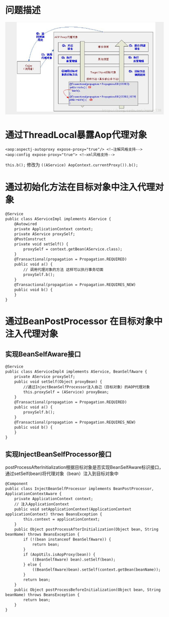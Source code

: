 # 问题描述
![spring aop selfinvoke](../../../../resources/images/spring/springaop-selfinvoke.jpg)  

# 通过ThreadLocal暴露Aop代理对象
```
<aop:aspectj-autoproxy expose-proxy="true"/> <!—注解风格支持--> 
<aop:config expose-proxy="true"> <!—xml风格支持-->
```
`this.b();` 修改为 `((AService) AopContext.currentProxy()).b();`    

# 通过初始化方法在目标对象中注入代理对象

```
@Service  
public class AServiceImpl implements AService {
    @Autowired
    private ApplicationContext context;
    private AService proxySelf;
    @PostConstruct
    private void setSelf() {
        proxySelf = context.getBean(AService.class);
    }
    @Transactional(propagation = Propagation.REQUIRED)
    public void a() {
        // 调用代理对象的方法 这样可以执行事务切面
        proxySelf.b();
    }
    @Transactional(propagation = Propagation.REQUIRES_NEW)
    public void b() {
    }
}
```

# 通过BeanPostProcessor 在目标对象中注入代理对象
## 实现BeanSelfAware接口
```
@Service
public class AServiceImpl4 implements AService, BeanSelfAware {
    private AService proxySelf;
    public void setSelf(Object proxyBean) {
        //通过InjectBeanSelfProcessor注入自己（目标对象）的AOP代理对象
        this.proxySelf = (AService) proxyBean;
    }
    @Transactional(propagation = Propagation.REQUIRED)
    public void a() {
        proxySelf.b();
    }
    @Transactional(propagation = Propagation.REQUIRES_NEW)
    public void b() {
    }
}
```

## 实现InjectBeanSelfProcessor接口
postProcessAfterInitialization根据目标对象是否实现BeanSelfAware标识接口，通过setSelf(bean)将代理对象（bean）注入到目标对象中    
```
@Component
public class InjectBeanSelfProcessor implements BeanPostProcessor, ApplicationContextAware {
    private ApplicationContext context;
    // 注入ApplicationContext
    public void setApplicationContext(ApplicationContext applicationContext) throws BeansException {
        this.context = applicationContext;
    }
    public Object postProcessAfterInitialization(Object bean, String beanName) throws BeansException {
        if (!(bean instanceof BeanSelfAware)) {
            return bean;
        }
        if (AopUtils.isAopProxy(bean)) {
            ((BeanSelfAware) bean).setSelf(bean);
        } else {
            ((BeanSelfAware)bean).setSelf(context.getBean(beanName));
        }
        return bean;
    }
    public Object postProcessBeforeInitialization(Object bean, String beanName) throws BeansException {
        return bean;
    }
}
```
